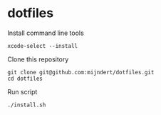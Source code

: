 # dotfiles

Install command line tools

```
xcode-select --install
```

Clone this repository

```
git clone git@github.com:mijndert/dotfiles.git
cd dotfiles
```

Run script

```
./install.sh
```